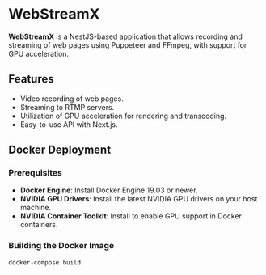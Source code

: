 # WebStreamX

**WebStreamX** is a NestJS-based application that allows recording and streaming of web pages using Puppeteer and FFmpeg, with support for GPU acceleration.

## Features

-   Video recording of web pages.
-   Streaming to RTMP servers.
-   Utilization of GPU acceleration for rendering and transcoding.
-   Easy-to-use API with Next.js.

## Docker Deployment

### Prerequisites

-   **Docker Engine**: Install Docker Engine 19.03 or newer.
-   **NVIDIA GPU Drivers**: Install the latest NVIDIA GPU drivers on your host machine.
-   **NVIDIA Container Toolkit**: Install to enable GPU support in Docker containers.

### Building the Docker Image

```bash
docker-compose build
```

